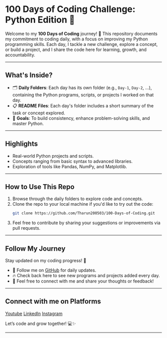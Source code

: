 # **100 Days of Coding Challenge: Python Edition 🐍**

Welcome to my **100 Days of Coding** journey! 🚀 This repository documents my commitment to coding daily, with a focus on improving my Python programming skills. Each day, I tackle a new challenge, explore a concept, or build a project, and I share the code here for learning, growth, and accountability. 

---

## **What's Inside?**
- 🗂 **Daily Folders**: Each day has its own folder (e.g., `Day-1`, `Day-2`, ...), containing the Python programs, scripts, or projects I worked on that day.
- 📋 **README Files**: Each day's folder includes a short summary of the task or concept explored.
- 🎯 **Goals**: To build consistency, enhance problem-solving skills, and master Python.

---

## **Highlights**
- Real-world Python projects and scripts.
- Concepts ranging from basic syntax to advanced libraries.
- Exploration of tools like Pandas, NumPy, and Matplotlib.

---

## **How to Use This Repo**
1. Browse through the daily folders to explore code and concepts.
2. Clone the repo to your local machine if you'd like to try out the code:
   ```bash
   git clone https://github.com/Tharun200503/100-Days-of-Coding.git
3. Feel free to contribute by sharing your suggestions or improvements via pull requests.

---

## **Follow My Journey**
Stay updated on my coding progress! 🚀

- 🌟 Follow me on [GitHub](https://github.com/Tharun200503) for daily updates.
- 🔥 Check back here to see new programs and projects added every day.
- 💬 Feel free to connect with me and share your thoughts or feedback!

---

## **Connect with me on Platforms**
[Youtube](https://www.youtube.com/@Tharun-AS)
[LinkedIn](https://www.linkedin.com/in/tharun-a-s-b45b8a2a8)
[Instagram](https://www.instagram.com/tharun_as_2005)

Let’s code and grow together! 💻✨

---

